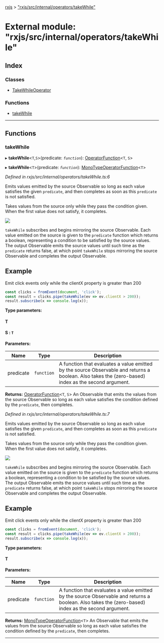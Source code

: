 [rxjs](../README.md) > ["rxjs/src/internal/operators/takeWhile"](../modules/_rxjs_src_internal_operators_takewhile_.md)

# External module: "rxjs/src/internal/operators/takeWhile"

## Index

### Classes

* [TakeWhileOperator](../classes/_rxjs_src_internal_operators_takewhile_.takewhileoperator.md)

### Functions

* [takeWhile](_rxjs_src_internal_operators_takewhile_.md#takewhile)

---

## Functions

<a id="takewhile"></a>

###  takeWhile

▸ **takeWhile**<`T`,`S`>(predicate: *`function`*): [OperatorFunction](../interfaces/_rxjs_src_internal_types_.operatorfunction.md)<`T`, `S`>

▸ **takeWhile**<`T`>(predicate: *`function`*): [MonoTypeOperatorFunction](../interfaces/_rxjs_src_internal_types_.monotypeoperatorfunction.md)<`T`>

*Defined in rxjs/src/internal/operators/takeWhile.ts:6*

Emits values emitted by the source Observable so long as each value satisfies the given `predicate`, and then completes as soon as this `predicate` is not satisfied.

Takes values from the source only while they pass the condition given. When the first value does not satisfy, it completes.

![](takeWhile.png)

`takeWhile` subscribes and begins mirroring the source Observable. Each value emitted on the source is given to the `predicate` function which returns a boolean, representing a condition to be satisfied by the source values. The output Observable emits the source values until such time as the `predicate` returns false, at which point `takeWhile` stops mirroring the source Observable and completes the output Observable.

Example
-------

Emit click events only while the clientX property is greater than 200

```javascript
const clicks = fromEvent(document, 'click');
const result = clicks.pipe(takeWhile(ev => ev.clientX > 200));
result.subscribe(x => console.log(x));
```

**Type parameters:**

#### T 
#### S :  `T`
**Parameters:**

| Name | Type | Description |
| ------ | ------ | ------ |
| predicate | `function` |  A function that evaluates a value emitted by the source Observable and returns a boolean. Also takes the (zero-based) index as the second argument. |

**Returns:** [OperatorFunction](../interfaces/_rxjs_src_internal_types_.operatorfunction.md)<`T`, `S`>
An Observable that emits the values from the source
Observable so long as each value satisfies the condition defined by the
`predicate`, then completes.

*Defined in rxjs/src/internal/operators/takeWhile.ts:7*

Emits values emitted by the source Observable so long as each value satisfies the given `predicate`, and then completes as soon as this `predicate` is not satisfied.

Takes values from the source only while they pass the condition given. When the first value does not satisfy, it completes.

![](takeWhile.png)

`takeWhile` subscribes and begins mirroring the source Observable. Each value emitted on the source is given to the `predicate` function which returns a boolean, representing a condition to be satisfied by the source values. The output Observable emits the source values until such time as the `predicate` returns false, at which point `takeWhile` stops mirroring the source Observable and completes the output Observable.

Example
-------

Emit click events only while the clientX property is greater than 200

```javascript
const clicks = fromEvent(document, 'click');
const result = clicks.pipe(takeWhile(ev => ev.clientX > 200));
result.subscribe(x => console.log(x));
```

**Type parameters:**

#### T 
**Parameters:**

| Name | Type | Description |
| ------ | ------ | ------ |
| predicate | `function` |  A function that evaluates a value emitted by the source Observable and returns a boolean. Also takes the (zero-based) index as the second argument. |

**Returns:** [MonoTypeOperatorFunction](../interfaces/_rxjs_src_internal_types_.monotypeoperatorfunction.md)<`T`>
An Observable that emits the values from the source
Observable so long as each value satisfies the condition defined by the
`predicate`, then completes.

___

